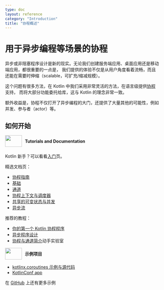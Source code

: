 ```yaml
---
type: doc
layout: reference
category: "Introduction"
title: "协程概述"
---
```


# 用于异步编程等场景的协程

异步或非阻塞程序设计是新的现实。无论我们创建服务端应用、桌面应用还是移动端应用，都很重要的一点是，
我们提供的体验不仅是从用户角度看着流畅，而且还能在需要时伸缩（scalable，可扩充/缩减规模）。

这个问题有很多方法，在 Kotlin 中我们采用非常灵活的方法，在语言级提供[协程](https://en.wikipedia.org/wiki/Coroutine)支持，
而将大部分功能委托给库，这与 Kotlin 的理念非常一致。

额外收益是，协程不仅打开了异步编程的大门，还提供了大量其他的可能性，例如并发、参与者（actor）等。


## 如何开始

<div style="display: flex; align-items: center; margin-bottom: 20px">
    <img src="{{ url_for('asset', path='images/landing/native/book.png') }}" height="38p" width="55" style="margin-right: 10px;">
    <b>Tutorials and Documentation</b>
</div>

Kotlin 新手？可以看看[入门](basic-syntax.html)页。

精选文档页：
- [协程指南](coroutines/coroutines-guide.html)
- [基础](coroutines/basics.html)
- [通道](coroutines/channels.html)
- [协程上下文与调度器](coroutines/coroutine-context-and-dispatchers.html)
- [共享的可变状态与并发](coroutines/shared-mutable-state-and-concurrency.html)
- [异步流](/docs/reference/coroutines/flow.html)

推荐的教程：
- [你的第一个 Kotlin 协程程序](../tutorials/coroutines/coroutines-basic-jvm.html)
- [异步程序设计](../tutorials/coroutines/async-programming.html)
- [协程与通道简介](https://play.kotlinlang.org/hands-on/Introduction%20to%20Coroutines%20and%20Channels/01_Introduction)动手实验室

<div style="display: flex; align-items: center; margin-bottom: 10px;">
    <img src="{{ url_for('asset', path='images/landing/native/try.png') }}" height="38p" width="55" style="margin-right: 10px;">
    <b>示例项目</b>
</div>

- [kotlinx.coroutines 示例与源代码](https://github.com/Kotlin/kotlin-coroutines/tree/master/examples)
- [KotlinConf app](https://github.com/JetBrains/kotlinconf-app)

在 [GitHub](https://github.com/JetBrains/kotlin-examples) 上还有更多示例
